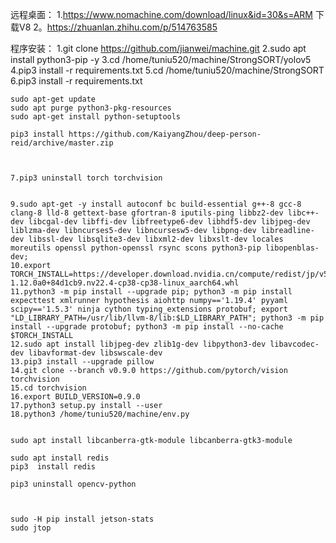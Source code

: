 远程桌面：
	1.https://www.nomachine.com/download/linux&id=30&s=ARM  下载V8
	2。https://zhuanlan.zhihu.com/p/514763585


程序安装：
	1.git clone https://github.com/jianwei/machine.git
	2.sudo apt install python3-pip -y 
	3.cd /home/tuniu520/machine/StrongSORT/yolov5
	4.pip3 install -r requirements.txt
	5.cd /home/tuniu520/machine/StrongSORT
	6.pip3 install -r requirements.txt

    sudo apt-get update 
    sudo apt purge python3-pkg-resources
    sudo apt-get install python-setuptools

    pip3 install https://github.com/KaiyangZhou/deep-person-reid/archive/master.zip



	7.pip3 uninstall torch torchvision

	
	9.sudo apt-get -y install autoconf bc build-essential g++-8 gcc-8 clang-8 lld-8 gettext-base gfortran-8 iputils-ping libbz2-dev libc++-dev libcgal-dev libffi-dev libfreetype6-dev libhdf5-dev libjpeg-dev liblzma-dev libncurses5-dev libncursesw5-dev libpng-dev libreadline-dev libssl-dev libsqlite3-dev libxml2-dev libxslt-dev locales moreutils openssl python-openssl rsync scons python3-pip libopenblas-dev;
	10.export TORCH_INSTALL=https://developer.download.nvidia.cn/compute/redist/jp/v50/pytorch/torch-1.12.0a0+84d1cb9.nv22.4-cp38-cp38-linux_aarch64.whl
	11.python3 -m pip install --upgrade pip; python3 -m pip install expecttest xmlrunner hypothesis aiohttp numpy=='1.19.4' pyyaml scipy=='1.5.3' ninja cython typing_extensions protobuf; export "LD_LIBRARY_PATH=/usr/lib/llvm-8/lib:$LD_LIBRARY_PATH"; python3 -m pip install --upgrade protobuf; python3 -m pip install --no-cache $TORCH_INSTALL
	12.sudo apt install libjpeg-dev zlib1g-dev libpython3-dev libavcodec-dev libavformat-dev libswscale-dev
	13.pip3 install --upgrade pillow
	14.git clone --branch v0.9.0 https://github.com/pytorch/vision torchvision
	15.cd torchvision
	16.export BUILD_VERSION=0.9.0
	17.python3 setup.py install --user
	18.python3 /home/tuniu520/machine/env.py


	sudo apt install libcanberra-gtk-module libcanberra-gtk3-module

    sudo apt install redis 
    pip3  install redis

	pip3 uninstall opencv-python
    


	sudo -H pip install jetson-stats
	sudo jtop
    